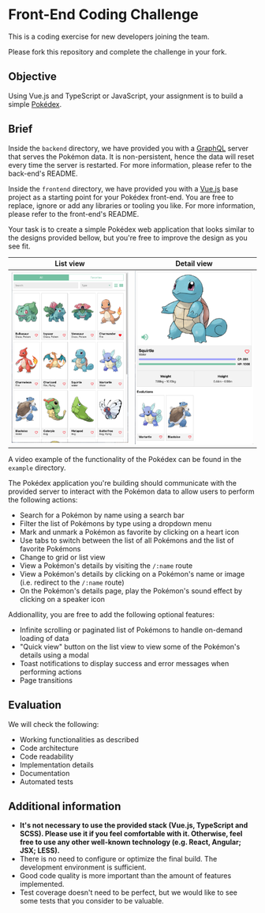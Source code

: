 # Front-End Coding Challenge

This is a coding exercise for new developers joining the team.

Please fork this repository and complete the challenge in your fork.

## Objective

Using Vue.js and TypeScript or JavaScript, your assignment is to build a simple [Pokédex](https://www.pokemon.com/us/pokedex/).

## Brief

Inside the `backend` directory, we have provided you with a [GraphQL](https://graphql.org/) server that serves the Pokémon data. It is non-persistent, hence the data will reset every time the server is restarted. For more information, please refer to the back-end's README.

Inside the `frontend` directory, we have provided you with a [Vue.js](https://vuejs.org/) base project as a starting point for your Pokédex front-end. You are free to replace, ignore or add any libraries or tooling you like. For more information, please refer to the front-end's README.

Your task is to create a simple Pokédex web application that looks similar to the designs provided bellow, but you're free to improve the design as you see fit.

List view           |  Detail view
:------------------:|:------------------:
![](example/example-list-view.png) | ![](example/example-detail-view.png)

A video example of the functionality of the Pokédex can be found in the `example` directory.

The Pokédex application you're building should communicate with the provided server to interact with the Pokémon data to allow users to perform the following actions:

- Search for a Pokémon by name using a search bar
- Filter the list of Pokémons by type using a dropdown menu
- Mark and unmark a Pokémon as favorite by clicking on a heart icon
- Use tabs to switch between the list of all Pokémons and the list of favorite Pokémons
- Change to grid or list view
- View a Pokémon's details by visiting the `/:name` route
- View a Pokémon's details by clicking on a Pokémon's name or image (i.e. redirect to the `/:name` route)
- On the Pokémon's details page, play the Pokémon's sound effect by clicking on a speaker icon

Addionallity, you are free to add the following optional features:

- Infinite scrolling or paginated list of Pokémons to handle on-demand loading of data
- "Quick view" button on the list view to view some of the Pokémon's details using a modal
- Toast notifications to display success and error messages when performing actions
- Page transitions

## Evaluation

We will check the following:

- Working functionalities as described
- Code architecture
- Code readability
- Implementation details
- Documentation
- Automated tests

## Additional information

- **It's not necessary to use the provided stack (Vue.js, TypeScript and SCSS). Please use it if you feel comfortable with it. Otherwise, feel free to use any other well-known technology (e.g. React, Angular; JSX; LESS).**
- There is no need to configure or optimize the final build. The development environment is sufficient.
- Good code quality is more important than the amount of features implemented.
- Test coverage doesn't need to be perfect, but we would like to see some tests that you consider to be valuable.
